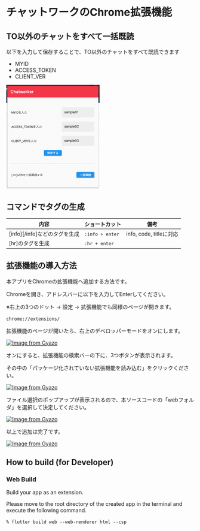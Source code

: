 # チャットワークのChrome拡張機能

## TO以外のチャットをすべて一括既読

以下を入力して保存することで、TO以外のチャットをすべて既読できます

- MYID
- ACCESS_TOKEN
- CLIENT_VER

<img src="/assets/images_github/chatworker_1.png" width="250px">

## コマンドでタグの生成

内容 | ショートカット | 備考
--- | --- | ---
[info][/info]などのタグを生成 | `:info + enter` | info, code, titleに対応
[hr]のタグを生成 | `:hr + enter` |

## 拡張機能の導入方法

本アプリをChromeの拡張機能へ追加する方法です。

Chromeを開き、アドレスバーに以下を入力してEnterしてください。

※右上の3つのドット → 設定 → 拡張機能でも同様のページが開きます。

```
chrome://extensions/
```

拡張機能のページが開いたら、右上のデベロッパーモードをオンにします。

[![Image from Gyazo](https://i.gyazo.com/56adfe8f1fa3a84f23521b748e806536.png)](https://gyazo.com/56adfe8f1fa3a84f23521b748e806536)

オンにすると、拡張機能の検索バーの下に、3つボタンが表示されます。

その中の「パッケージ化されていない拡張機能を読み込む」をクリックください。

[![Image from Gyazo](https://i.gyazo.com/81ace0142c95c933a77a35f46369df5a.png)](https://gyazo.com/81ace0142c95c933a77a35f46369df5a)

ファイル選択のポップアップが表示されるので、本ソースコードの「webフォルダ」を選択して決定してください。

[![Image from Gyazo](https://i.gyazo.com/060749e80b6b4699fe4998bc96c242aa.png)](https://gyazo.com/060749e80b6b4699fe4998bc96c242aa)

以上で追加は完了です。

[![Image from Gyazo](https://i.gyazo.com/aa1406138e4a2f40af53f7018698d749.png)](https://gyazo.com/aa1406138e4a2f40af53f7018698d749)

## How to build (for Developer)

### Web Build

Build your app as an extension.

Please move to the root directory of the created app in the terminal and execute the following command.

```
% flutter build web --web-renderer html --csp
```
